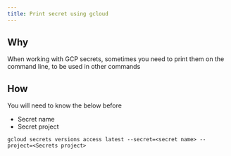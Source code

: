 ```yaml
---
title: Print secret using gcloud
---
```


## Why

When working with GCP secrets, sometimes you need to print them on the command line, to be used in other commands

## How

You will need to know the below before

* Secret name
* Secret project

```shell
gcloud secrets versions access latest --secret=<secret name> --project=<Secrets project>
```